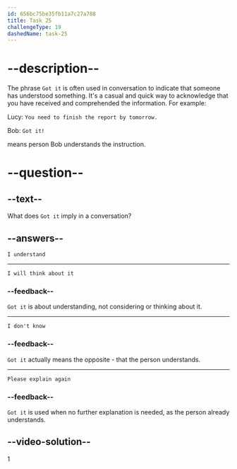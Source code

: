 ```yaml
---
id: 656bc75be35fb11a7c27a788
title: Task 25
challengeType: 19
dashedName: task-25
---
```


# --description--

The phrase `Got it` is often used in conversation to indicate that someone has understood something. It's a casual and quick way to acknowledge that you have received and comprehended the information. For example:

Lucy: `You need to finish the report by tomorrow.`

Bob: `Got it!` 

means person Bob understands the instruction.

# --question--

## --text--

What does `Got it` imply in a conversation?

## --answers--

`I understand`

---

`I will think about it`

### --feedback--

`Got it` is about understanding, not considering or thinking about it.

---

`I don't know`

### --feedback--

`Got it` actually means the opposite - that the person understands.

---

`Please explain again`

### --feedback--

`Got it` is used when no further explanation is needed, as the person already understands.

## --video-solution--

1
